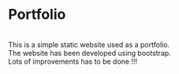 # Portfolio
\
This is a simple static website used as a portfolio.\
The website has been developed using bootstrap.\
Lots of improvements has to be done !!!
